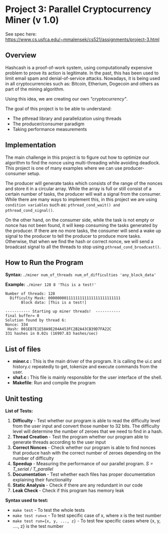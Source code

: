 # Project 3: Parallel Cryptocurrency Miner (v 1.0)

See spec here: https://www.cs.usfca.edu/~mmalensek/cs521/assignments/project-3.html

## Overview
Hashcash is a proof-of-work system, using computationally expensive problem to prove its action is legitimate. In the past, this has been used to limit email spam and denial-of-service attacks. Nowadays, it is being used in all cryptocurrencies such as: Bitcoin, Etherium, Dogecoin and others as part of the mining algorithm.

Using this idea, we are creating our own <i>"cryptocurrency"</i>.

The goal of this project is to be able to understand:
- The pthread library and parallelization using threads
- The producer/consumer paradigm
- Taking performance measurements

## Implementation
The main challenge in this project is to figure out how to optimize our algorithm to find the nonce using multi-threading while avoiding deadlock. This project is one of many examples where we can use producer-consumer setup.

The producer will generate tasks which consists of the range of the nonces and store it in a circular array. While the array is full or still consist of a certain number of tasks, the producer will wait a signal from the consumer. While there are many ways to implement this, in this project we are using ```condition variables``` such as: ```pthread_cond_wait() and pthread_cond_signal()```.

On the other hand, on the consumer side, while the task is not empty or nonce has not been found, it will keep consuming the tasks generated by the producer. If there are no more tasks, the consumer will send a wake up signal to the producer to tell the producer to produce more tasks. Otherwise, that when we find the hash or correct nonce, we will send a broadcast signal to all the threads to stop using ```pthread_cond_broadcast()```.

## How to Run the Program
<b> Syntax: </b>
```./miner num_of_threads num_of_difficulties 'any_block_data'```

<b> Example: </b>
```./miner 128 8 'This is a test!'```
```
Number of threads: 128
  Difficulty Mask: 00000000111111111111111111111111
       Block data: [This is a test!]

----------- Starting up miner threads!  -----------
final buffer= 0
Solution found by thread 6:
Nonce: 334
 Hash: 001EB7E1E58A9E204A453FC2B2A43CB39D7FA22C
331 hashes in 0.02s (16997.83 hashes/sec)
```

## List of files

* <b>miner.c :</b>  This is the main driver of the program. It is calling the ui.c and history.c repeatedly to get, tokenize and execute commands from the user. 
* <b>sha1.c :</b> This file is mainly responsible for the user interface of the shell. 
* <b>Makefile</b>: Run and compile the program

## Unit testing
<b>List of Tests:</b>
1.  <b> Difficulty </b> - Test whether our program is able to read the difficulty level from the user input and convert those number to 32 bits. The difficulty level will determine the number of zeroes that we need to find in a hash.
2.  <b> Thread Creation </b> - Test the program whether our program able to generate threads according to the user input
4.  <b> Correct Nonces </b> - Check whether our program is able to find nonces that produce hash with the correct number of zeroes depending on the number of difficulty
5.  <b> Speedup </b> - Measuring the performance of our parallel program. <i> S = T_serial / T_parallel </i>
7.  <b> Documentation </b> - Test whether each files has proper documentation explaining their functionality
8.  <b> Static Analysis </b> - Check if there are any redundant in our code
9.  <b> Leak Check </b> - Check if this program has memory leak

<b>Syntax used to test:</b>

- ```make test``` - To test the whole tests
- ```make test run=x``` - To test specific case of x, where x is the test number
- ```make test run={x, y, ..., z}``` - To test few specific cases where {x, y, ...., z} is the test number
